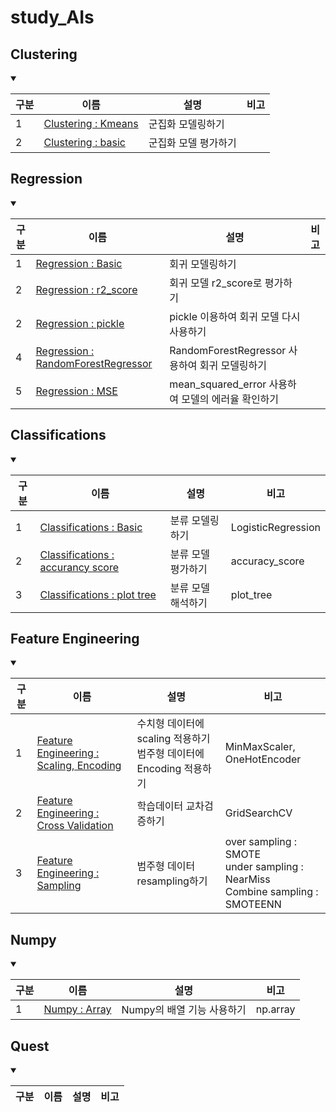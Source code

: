 # study_AIs
<h2>Clustering</h2><details open>
<summary></summary>

|구분|이름|설명|비고|
|--|--|--|--|
|1|[Clustering : Kmeans](docs/MLs/clusterings/01_clustering_simple.ipynb)|군집화 모델링하기||
|2|[Clustering : basic](docs/MLs/clusterings/02_iris_KMeans.ipynb)|군집화 모델 평가하기||
</details>

  <h2>Regression</h2>
<details open>
<summary></summary>

|구분|이름|설명|비고|
|--|--|--|--|
|1|[Regression : Basic](docs/MLs/Regression/01_linearRegression_simple.ipynb)|회귀 모델링하기||
|2|[Regression : r2_score](docs/MLs/Regression/02_BreastCancerWisconsin_LinearRegression.ipynb)|회귀 모델 r2_score로 평가하기||
|2|[Regression : pickle](docs/MLs/Regression/03_BreastCancerWisconsin_LinearRegression_reuse_pickle.ipynb)|pickle 이용하여 회귀 모델 다시 사용하기||
|4|[Regression : RandomForestRegressor](docs/MLs/Regression/04_BreastCancerWisconsin_RandomForestRegressor.ipynb)|RandomForestRegressor 사용하여 회귀 모델링하기||
|5|[Regression : MSE](docs/MLs/Regression/05_BreastCancerWisconsin_LinearRegression_evaluation.ipynb)|mean_squared_error 사용하여 모델의 에러율 확인하기||
</details>

 <h2>Classifications</h2>
<details open>
<summary></summary>

|구분|이름|설명|비고|
|--|--|--|--|
|1|[Classifications : Basic](docs/MLs/classifications/01_LogisticRegression_simple.ipynb)|분류 모델링하기|LogisticRegression|
|2|[Classifications : accurancy score](docs/MLs/classifications/02_Classification_TitanicFromDisaster_train_LogisticRegression.ipynb)|분류 모델 평가하기|accuracy_score|
|3|[Classifications : plot tree](docs/MLs/classifications/03_Classification_TitanicFromDisaster_train_DecisionTreeClassifier.ipynb)|분류 모델 해석하기|plot_tree|
</details>

 <h2>Feature Engineering</h2>
<details open>
<summary></summary>

|구분|이름|설명|비고|
|--|--|--|--|
|1|[Feature Engineering : Scaling, Encoding](docs/MLs/Feature_Engineering/01_TitanicFromDisaster_train_LogisticRegression_featureengin.ipynb)|수치형 데이터에 scaling 적용하기<br>범주형 데이터에 Encoding 적용하기|MinMaxScaler, OneHotEncoder|
|2|[Feature Engineering : Cross Validation](docs/MLs/Feature_Engineering/02_SpineSurgeryList_GridSearchCV.ipynb)|학습데이터 교차검증하기|GridSearchCV|
|3|[Feature Engineering : Sampling](docs/MLs/Feature_Engineering/03_iris_samplings.ipynb)|범주형 데이터 resampling하기|over sampling : SMOTE<br>under sampling : NearMiss<br>Combine sampling : SMOTEENN|
</details>

 <h2>Numpy</h2>
<details open>
<summary></summary>

|구분|이름|설명|비고|
|--|--|--|--|
|1|[Numpy : Array](docs/Numpys/numpys.py)|Numpy의 배열 기능 사용하기|np.array|
</details>

 <h2>Quest</h2>
<details open>
<summary></summary>

|구분|이름|설명|비고|
|--|--|--|--|